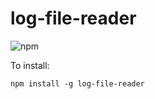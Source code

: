# log-file-reader

![npm](https://img.shields.io/npm/v/log-file-reader?style=for-the-badge)

To install:

```
npm install -g log-file-reader
```

